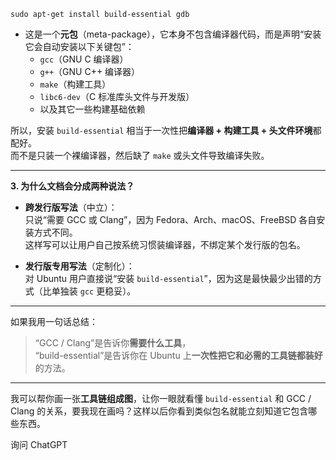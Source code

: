 ```
sudo apt-get install build-essential gdb
```
- 这是一个**元包**（meta-package），它本身不包含编译器代码，而是声明“安装它会自动安装以下关键包”：
    - `gcc`（GNU C 编译器）
    - `g++`（GNU C++ 编译器）
    - `make`（构建工具）
    - `libc6-dev`（C 标准库头文件与开发版）
    - 以及其它一些构建基础依赖
        

所以，安装 `build-essential` 相当于一次性把**编译器 + 构建工具 + 头文件环境**都配好。  
而不是只装一个裸编译器，然后缺了 `make` 或头文件导致编译失败。

---

**3. 为什么文档会分成两种说法？**

- **跨发行版写法**（中立）：  
    只说“需要 GCC 或 Clang”，因为 Fedora、Arch、macOS、FreeBSD 各自安装方式不同。  
    这样写可以让用户自己按系统习惯装编译器，不绑定某个发行版的包名。
    
- **发行版专用写法**（定制化）：  
    对 Ubuntu 用户直接说“安装 `build-essential`”，因为这是最快最少出错的方式（比单独装 `gcc` 更稳妥）。
    

---

如果我用一句话总结：

> “GCC / Clang”是告诉你**需要什么工具**，  
> “build-essential”是告诉你在 Ubuntu 上**一次性把它和必需的工具链都装好**的方法。

---

我可以帮你画一张**工具链组成图**，让你一眼就看懂 `build-essential` 和 GCC / Clang 的关系，要我现在画吗？这样以后你看到类似包名就能立刻知道它包含哪些东西。

询问 ChatGPT